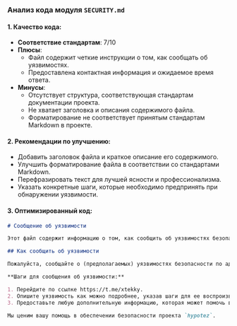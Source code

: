 ### **Анализ кода модуля `SECURITY.md`**

#### **1. Качество кода**:
- **Соответствие стандартам**: 7/10
- **Плюсы**:
    - Файл содержит четкие инструкции о том, как сообщать об уязвимостях.
    - Предоставлена контактная информация и ожидаемое время ответа.
- **Минусы**:
    - Отсутствует структура, соответствующая стандартам документации проекта.
    - Не хватает заголовка и описания содержимого файла.
    - Форматирование не соответствует принятым стандартам Markdown в проекте.

#### **2. Рекомендации по улучшению**:
- Добавить заголовок файла и краткое описание его содержимого.
- Улучшить форматирование файла в соответствии со стандартами Markdown.
- Перефразировать текст для лучшей ясности и профессионализма.
- Указать конкретные шаги, которые необходимо предпринять при обнаружении уязвимости.

#### **3. Оптимизированный код**:
```markdown
# Сообщение об уязвимости

Этот файл содержит информацию о том, как сообщить об уязвимостях безопасности в проекте `hypotez`.

## Как сообщить об уязвимости

Пожалуйста, сообщайте о (предполагаемых) уязвимостях безопасности по адресу https://t.me/xtekky. Вы получите ответ в течение 48 часов. Если проблема будет подтверждена, мы выпустим патч как можно скорее, в зависимости от сложности, но обычно в течение нескольких дней.

**Шаги для сообщения об уязвимости:**

1. Перейдите по ссылке https://t.me/xtekky.
2. Опишите уязвимость как можно подробнее, указав шаги для ее воспроизведения.
3. Предоставьте любую дополнительную информацию, которая может помочь в расследовании.

Мы ценим вашу помощь в обеспечении безопасности проекта `hypotez`.
